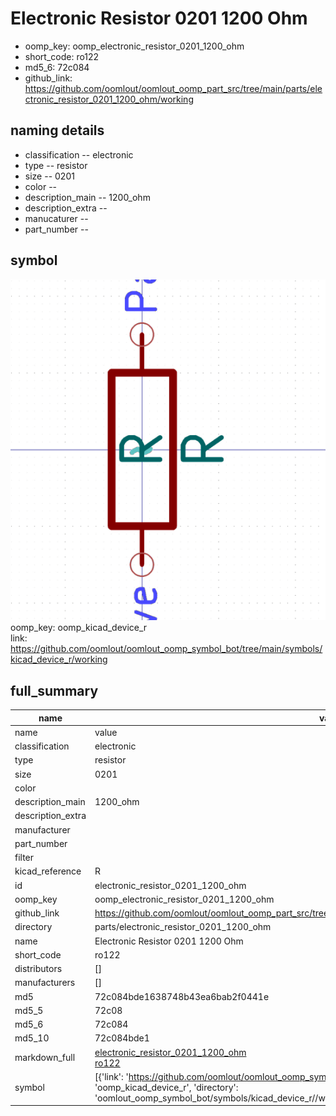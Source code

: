 # Electronic Resistor 0201 1200 Ohm

  
* oomp_key: oomp_electronic_resistor_0201_1200_ohm 
* short_code: ro122
* md5_6: 72c084  
* github_link: https://github.com/oomlout/oomlout_oomp_part_src/tree/main/parts/electronic_resistor_0201_1200_ohm/working  
## naming details
* classification -- electronic
* type -- resistor
* size -- 0201
* color -- 
* description_main -- 1200_ohm
* description_extra -- 
* manucaturer -- 
* part_number -- 



## symbol

![](symbol/0/working/working_600.png)  
oomp_key: oomp_kicad_device_r  
link: https://github.com/oomlout/oomlout_oomp_symbol_bot/tree/main/symbols/kicad_device_r/working  


## full_summary
| name | value | 
| --- | --- | 
| name | value | 
| classification | electronic | 
| type | resistor | 
| size | 0201 | 
| color |  | 
| description_main | 1200_ohm | 
| description_extra |  | 
| manufacturer |  | 
| part_number |  | 
| filter |  | 
| kicad_reference | R | 
| id | electronic_resistor_0201_1200_ohm | 
| oomp_key | oomp_electronic_resistor_0201_1200_ohm | 
| github_link | https://github.com/oomlout/oomlout_oomp_part_src/tree/main/parts/electronic_resistor_0201_1200_ohm/working | 
| directory | parts/electronic_resistor_0201_1200_ohm | 
| name | Electronic Resistor 0201 1200 Ohm | 
| short_code | ro122 | 
| distributors | [] | 
| manufacturers | [] | 
| md5 | 72c084bde1638748b43ea6bab2f0441e | 
| md5_5 | 72c08 | 
| md5_6 | 72c084 | 
| md5_10 | 72c084bde1 | 
| markdown_full | [electronic_resistor_0201_1200_ohm](https://github.com/oomlout/oomlout_oomp_part_src/tree/main/parts/electronic_resistor_0201_1200_ohm/working)<br>[ro122](https://github.com/oomlout/oomlout_oomp_part_src/tree/main/parts/electronic_resistor_0201_1200_ohm/working)<br> | 
| symbol | [{'link': 'https://github.com/oomlout/oomlout_oomp_symbol_bot/tree/main/symbols/kicad_device_r', 'oomp_key': 'oomp_kicad_device_r', 'directory': 'oomlout_oomp_symbol_bot/symbols/kicad_device_r//working/working.kicad_sym'}] | 
